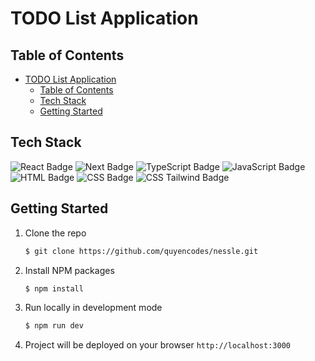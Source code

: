 # TODO List Application

## Table of Contents

- [TODO List Application](#todo-list-application)
  - [Table of Contents](#table-of-contents)
  - [Tech Stack](#tech-stack)
  - [Getting Started](#getting-started)

## Tech Stack

<div align="left" width="100%">
  <img src="https://img.shields.io/badge/react-%2320232a.svg?style=for-the-badge&logo=react&logoColor=%2361DAFB" alt="React Badge"/>
  <img src="https://img.shields.io/badge/Next.js-000000.svg?style=for-the-badge&logo=nextdotjs&logoColor=white" alt="Next Badge"/>
  <img src="https://img.shields.io/badge/TypeScript-3178C6.svg?style=for-the-badge&logo=TypeScript&logoColor=white" alt="TypeScript Badge"/>
  <img src="https://img.shields.io/badge/JavaScript-F7DF1E.svg?style=for-the-badge&logo=JavaScript&logoColor=black" alt="JavaScript Badge"/>
  <img src="https://img.shields.io/badge/HTML5-E34F26.svg?style=for-the-badge&logo=HTML5&logoColor=white" alt="HTML Badge"/>
  <img src="https://img.shields.io/badge/CSS3-1572B6.svg?style=for-the-badge&logo=CSS3&logoColor=white" alt="CSS Badge"/>
  <img src="https://img.shields.io/badge/Tailwind%20CSS-06B6D4.svg?style=for-the-badge&logo=Tailwind-CSS&logoColor=white" alt="CSS Tailwind Badge"/>
</div>

## Getting Started

1. Clone the repo
   ```bash
   $ git clone https://github.com/quyencodes/nessle.git
   ```
2. Install NPM packages
   ```bash
   $ npm install
   ```
3. Run locally in development mode
   ```bash
   $ npm run dev
   ```
4. Project will be deployed on your browser `http://localhost:3000`
